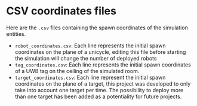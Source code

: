 # CSV coordinates files

Here are the `.csv` files containing the spawn coordinates of the simulation entities.

- `robot_coordinates.csv`: Each line represents the initial spawn coordinates on the plane of a unicycle, editing this file before starting the simulation will change the number of deployed robots
- `tag_coordinates.csv`: Each line represents the initial spawn coordinates of a UWB tag on the ceiling of the simulated room.
- `target_coordinates.csv`: Each line represent the initial spawn coordinates on the plane of a target, this project was developed to only take into account one target per time. The possibility to deploy more than one target has been added as a potentiality for future projects.
